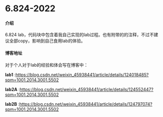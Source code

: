 # 6.824-2022

#### 介绍
6.824 lab，代码块中包含着我自己实现的lab过程。也有附带的的注释，不过不建议全部copy，影响到自己食用lab的体验。


#### 博客地址
对于个人对于lab的经验和体会写在博客中：

 **lab1**  :https://blog.csdn.net/weixin_45938441/article/details/124018485?spm=1001.2014.3001.5502

 **lab2A**  :https://blog.csdn.net/weixin_45938441/article/details/124552447?spm=1001.2014.3001.5502

 **lab2B**  :https://blog.csdn.net/weixin_45938441/article/details/124797074?spm=1001.2014.3001.5502